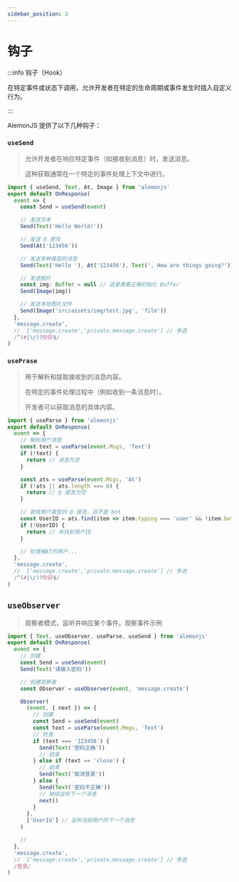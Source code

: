 ```yaml
---
sidebar_position: 3
---
```


# 钩子

:::info 钩子（Hook）

在特定事件或状态下调用，允许开发者在特定的生命周期或事件发生时插入自定义行为。

:::

AlemonJS 提供了以下几种钩子：

### `useSend`

> 允许开发者在响应特定事件（如接收到消息）时，发送消息。
>
> 这种获取通常在一个特定的事件处理上下文中进行。

```ts title="src/apps/**/*/res.ts"
import { useSend, Text, At, Image } from 'alemonjs'
export default OnResponse(
  event => {
    const Send = useSend(event)

    // 发送文本
    Send(Text('Hello World!'))

    // 发送 @ 提及
    Send(At('123456'))

    // 发送多种类型的消息
    Send(Text('Hello '), At('123456'), Text(', How are things going?'))

    // 发送图片
    const img: Buffer = null // 这里需要正确初始化 Buffer
    Send(Image(img))

    // 发送本地图片文件
    Send(Image('src/assets/img/test.jpg', 'file'))
  },
  'message.create',
  //  ['message.create','private.message.create'] // 多选
  /^(#|\/)?你好$/
)
```

### `usePrase`

> 用于解析和提取接收到的消息内容。
>
> 在特定的事件处理过程中（例如收到一条消息时）。
>
> 开发者可以获取消息的具体内容。

```ts title="apps/**/*/res.ts"
import { useParse } from 'alemonjs'
export default OnResponse(
  event => {
    // 解析用户消息
    const text = useParse(event.Msgs, 'Text')
    if (!text) {
      return // 消息为空
    }

    const ats = useParse(event.Msgs, 'At')
    if (!ats || ats.length === 0) {
      return // @ 提及为空
    }

    // 查找用户类型的 @ 提及，且不是 bot
    const UserID = ats.find(item => item.typing === 'user' && !item.bot)?.value
    if (!UserID) {
      return // 未找到用户ID
    }

    // 处理被AT的用户...
  },
  'message.create',
  //  ['message.create','private.message.create'] // 多选
  /^(#|\/)?你好$/
)
```

## `useObserver`

> 观察者模式，监听并响应某个事件。观察事件示例

```ts title="apps/**/*/res.ts"
import { Text, useObserver, useParse, useSend } from 'alemonjs'
export default OnResponse(
  event => {
    // 创建
    const Send = useSend(event)
    Send(Text('请输入密码'))

    // 创建观察者
    const Observer = useObserver(event, 'message.create')

    Observer(
      (event, { next }) => {
        // 创建
        const Send = useSend(event)
        const text = useParse(event.Megs, 'Text')
        // 检查
        if (text === '123456') {
          Send(Text('密码正确'))
          // 结束
        } else if (text == 'close') {
          // 结束
          Send(Text('取消登录'))
        } else {
          Send(Text('密码不正确'))
          // 继续监听下一个消息
          next()
        }
      },
      ['UserId'] // 监听当前用户的下一个消息
    )

    //
  },
  'message.create',
  //  ['message.create','private.message.create'] // 多选
  /登录/
)
```
